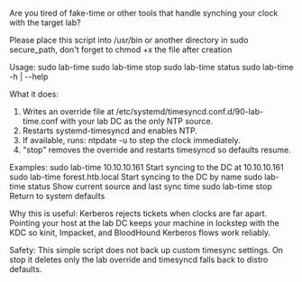 Are you tired of fake-time or other tools that handle synching your clock with the target lab? 

Please place this script into /usr/bin or another directory in sudo secure_path, don't forget to chmod +x the file after creation 

Usage:
  sudo lab-time <IP>
  sudo lab-time stop
  sudo lab-time status
  sudo lab-time -h | --help

What it does:
  1. Writes an override file at /etc/systemd/timesyncd.conf.d/90-lab-time.conf
     with your lab DC as the only NTP source.
  2. Restarts systemd-timesyncd and enables NTP.
  3. If available, runs: ntpdate -u <DC> to step the clock immediately.
  4. "stop" removes the override and restarts timesyncd so defaults resume.

Examples:
  sudo lab-time 10.10.10.161     Start syncing to the DC at 10.10.10.161
  sudo lab-time forest.htb.local  Start syncing to the DC by name
  sudo lab-time status            Show current source and last sync time
  sudo lab-time stop              Return to system defaults

Why this is useful:
  Kerberos rejects tickets when clocks are far apart. Pointing your host at the
  lab DC keeps your machine in lockstep with the KDC so kinit, Impacket, and
  BloodHound Kerberos flows work reliably.

Safety:
  This simple script does not back up custom timesync settings. On stop it
  deletes only the lab override and timesyncd falls back to distro defaults.
